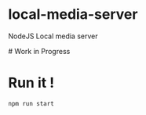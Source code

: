 # local-media-server
NodeJS Local media server

# Work in Progress

# Run it !
```
npm run start
```
